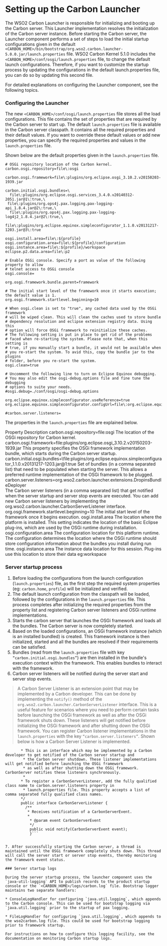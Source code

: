 
# Setting up the Carbon Launcher

The WSO2 Carbon Launcher is responsible for initializing and booting up the Carbon server. This Launcher implementation resolves the initialization of the Carbon server instance. Before starting the Carbon server, the Launcher component performs a set of steps to load the initial startup configurations given in the default `<CARBON_HOME>/bin/bootstrap/org.wso2.carbon.launcher-5.0.0.jar/launch.properties` file.
WSO2 Carbon Kernel 5.1.0 includes the `<CARBON_HOME>/conf/osgi/launch.properties` file, to change the default launch configurations. Therefore, if you want to customize the startup process by updating the configurations in the default launch.properties file, you can do so by updating this second file.

For detailed explanations on configuring the Launcher component, see the following topics.

### Configuring the Launcher

The new `<CARBON_HOME>/conf/osgi/launch.properties` file stores all the load configurations. This file contains the set of properties that are required by the Carbon server to start up. The default `launch.properties` file is available in the Carbon server classpath. It contains all the required properties and their default values. If you want to override these default values or add new properties, you can specify the required properties and values in the `launch.properties` file.

Shown below are the default properties given in the `launch.properties` file.

    # OSGi repository location of the Carbon kernel.
    carbon.osgi.repository=file\:osgi

    carbon.osgi.framework=file\:plugins/org.eclipse.osgi_3.10.2.v20150203-1939.jar

    carbon.initial.osgi.bundles=\
      file\:plugins/org.eclipse.osgi.services_3.4.0.v20140312-2051.jar@1\:true,\
     file\:plugins/org.ops4j.pax.logging.pax-logging-api_1.8.4.jar@2\:true,\
      file\:plugins/org.ops4j.pax.logging.pax-logging-log4j2_1.8.4.jar@2\:true,\
      file\:plugins/org.eclipse.equinox.simpleconfigurator_1.1.0.v20131217-1203.jar@3\:true

    osgi.install.area=file\:${profile}
    osgi.configuration.area=file\:${profile}/configuration
    osgi.instance.area=file\:${profile}/workspace
    eclipse.p2.data.area=file\:p2

    # Enable OSGi console. Specify a port as value of the following property to allow
    # telnet access to OSGi console
    osgi.console=

    org.osgi.framework.bundle.parent=framework

    # The initial start level of the framework once it starts execution; the default value is 1.
    org.osgi.framework.startlevel.beginning=10

    # When osgi.clean is set to "true", any cached data used by the OSGi framework
    # will be wiped clean. This will clean the caches used to store bundle
    # dependency resolution and eclipse extension registry data. Using this
    # option will force OSGi framework to reinitialize these caches.
    # The following setting is put in place to get rid of the problems
    # faced when re-starting the system. Please note that, when this setting is
    # true, if you manually start a bundle, it would not be available when
    # you re-start the system. To avid this, copy the bundle jar to the plugins
    # folder, before you re-start the system.
    osgi.clean=true

    # Uncomment the following line to turn on Eclipse Equinox debugging.
    # You may also edit the osgi-debug.options file and fine tune the debugging
    # options to suite your needs.
    #osgi.debug=./conf/osgi/osgi-debug.options

    org.eclipse.equinox.simpleconfigurator.useReference=true
    org.eclipse.equinox.simpleconfigurator.configUrl=file\:org.eclipse.equinox.simpleconfigurator/bundles.info
 
    #carbon.server.listeners=

The properties in the `launch.properties` file are explained below.

Property	Description
carbon.osgi.repository=file\:osgi	The location of the OSGi repository for Carbon kernel.
carbon.osgi.framework=file\:plugins/org.eclipse.osgi_3.10.2.v20150203-1939.jar	This property specifies the OSGi framework implementation bundle, which starts during the Carbon server startup.
carbon.initial.osgi.bundles=\file\:plugins/org.eclipse.equinox.simpleconfigurator_1.1.0.v20131217-1203.jar@1\:true
Set of bundles (in a comma separated list) that need to be populated when starting the server. This allows a preferred runtime implementation of the OSGi framework to be plugged.
carbon.server.listeners=org.wso2.carbon.launcher.extensions.DropinsBundleDeployer	
The Carbon server listeners (in a comma separated list) that get notified when the server startup and server stop events are executed. You can add new Carbon server listeners by implementing the org.wso2.carbon.launcher.CarbonServerListener interface.
org.osgi.framework.startlevel.beginning=10	The initial start level of the framework once it begins execution.
osgi.install.area	The location where the platform is installed. This setting indicates the location of the basic Eclipse plug-ins, which are used by the OSGi runtime during installation.
osgi.configuration.area	The configuration location for this platform runtime. The configuration determines the location where the OSGi runtime should store configuration information about the bundles you install during run time.
osgi.instance.area	The instance data location for this session. Plug-ins use this location to store their data eg:workspace

### Server startup process

1. Before loading the configurations from the launch configuration (`launch.properties`) file, as the first step the required system properties (eg: `carbon.home`, `profile`) will be initialized and verified.
2. The default launch configuration from the classpath will be loaded, followed by the configurations in the `launch.properties` file. This process completes after initializing the required properties from the property list and registering Carbon server listeners and OSGi runtime implementations.
3. Starts the carbon server that launches the OSGi framework and loads all the bundles. The Carbon server is now completely started.
4. Based on the loaded configurations, an OSGi framework instance (which is an installed bundled) is created. This framework instance is then initialized, started and all the bundles are resolved if their requirements can be satisfied.
5. Bundles (read from the `launch.properties` file with key `“carbon.initial.osgi.bundles”`) are then installed in the bundle's execution context within the framework. This enables bundles to interact with the framework.
6. Carbon server listeners will be notified during the server start and server stop events.

 > A Carbon Server Listener is an extension point that may be implemented by a Carbon developer. This can be done by implementing the `notify()` method of the `org.wso2.carbon.launcher.CarbonServerListener` interface. This is a useful feature for scenarios where you need to perform certain tasks before launching the OSGi framework as well as after the OSGi framework shuts down. These listeners will get notified before initializing the OSGi framework and after shutting down the OSGi framework. You can register Carbon listener implementations in the `launch.properties` with the key `“carbon.server.listeners”`.
 Shown below is how a Carbon Server Listener is implemented.
 ```/**
        * This is an interface which may be implemented by a Carbon developer to get notified of the Carbon server startup and
         * the Carbon server shutdown. These listener implementations will get notified before launching the OSGi framework
         * as well as after shutting down the OSGi framework. CarbonServer notifies these listeners synchronously.
         *
        * To register a CarbonServerListener, add the fully qualified class name to carbon.server.listeners property in
         * launch.properties file. This property accepts a list of comma separated fully qualified class names.
        */
        public interface CarbonServerListener {
          /**
           * Receives notification of a CarbonServerEvent.
           *
            * @param event CarbonServerEvent
            */
            public void notify(CarbonServerEvent event);
            }```
            

7. After successfully starting the Carbon server, a thread is maintained until the OSGi framework completely shuts down. This thread will call the server start or server stop events, thereby monitoring the framework event status.

### Server startup logs

During the server startup process, the launcher component uses the `java-util-logging` API to publish records to the product startup console or the `<CARBON_HOME>/logs/carbon.log` file. Bootstrap logger maintains two separate handlers: 

* ConsoleLogHandler for configuring `java.util.logging`, which appends to the Carbon console. This can be used for bootstrap logging via `java.util.logging` prior to the startup of pax logging.

* FileLogHandler for configuring `java.util.logging`, which appends to the wso2carbon.log file. This could be used for bootstrap logging prior to framework startup.

For instructions on how to configure this logging facility, see the documentation on monitoring Carbon startup logs.
